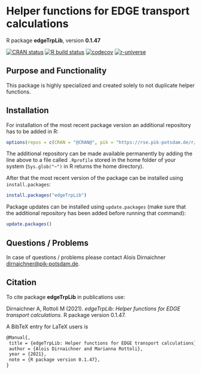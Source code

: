 # Helper functions for EDGE transport calculations

R package **edgeTrpLib**, version **0.1.47**

[![CRAN status](https://www.r-pkg.org/badges/version/edgeTrpLib)](https://cran.r-project.org/package=edgeTrpLib)  [![R build status](https://gitlab.pik-potsdam.de/REMIND/edgetrplib/workflows/check/badge.svg)](https://gitlab.pik-potsdam.de/REMIND/edgetrplib/actions) [![codecov](https://codecov.io/gh/REMIND/edgetrplib/branch/master/graph/badge.svg)](https://codecov.io/gh/REMIND/edgetrplib) [![r-universe](https://pik-piam.r-universe.dev/badges/edgeTrpLib)](https://pik-piam.r-universe.dev/ui#builds)

## Purpose and Functionality

This package is highly specialized and created solely to not duplicate helper functions.


## Installation

For installation of the most recent package version an additional repository has to be added in R:

```r
options(repos = c(CRAN = "@CRAN@", pik = "https://rse.pik-potsdam.de/r/packages"))
```
The additional repository can be made available permanently by adding the line above to a file called `.Rprofile` stored in the home folder of your system (`Sys.glob("~")` in R returns the home directory).

After that the most recent version of the package can be installed using `install.packages`:

```r 
install.packages("edgeTrpLib")
```

Package updates can be installed using `update.packages` (make sure that the additional repository has been added before running that command):

```r 
update.packages()
```

## Questions / Problems

In case of questions / problems please contact Alois Dirnaichner <dirnaichner@pik-potsdam.de>.

## Citation

To cite package **edgeTrpLib** in publications use:

Dirnaichner A, Rottoli M (2021). _edgeTrpLib: Helper functions for EDGE transport calculations_. R package version 0.1.47.

A BibTeX entry for LaTeX users is

 ```latex
@Manual{,
  title = {edgeTrpLib: Helper functions for EDGE transport calculations},
  author = {Alois Dirnaichner and Marianna Rottoli},
  year = {2021},
  note = {R package version 0.1.47},
}
```

